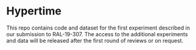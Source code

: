 # Hypertime

This repo contains code and dataset for the first experiment described in our submission to RAL-19-307. The access to the additional experiments and data will be released after the first round of reviews or on request.
